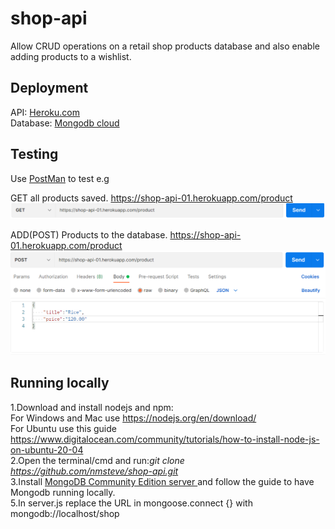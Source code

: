 # shop-api
Allow CRUD operations on a retail shop products database and also enable adding products to a wishlist.

## Deployment
API: <a href="https://www.heroku.com">Heroku.com<a/> <br>
Database: <a href="https://www.mongodb.com/atlas/database">Mongodb cloud<a/> <br>
  
## Testing
Use <a href="https://www.postman.com/">PostMan<a/> to test e.g <br>

GET all products saved. https://shop-api-01.herokuapp.com/product <br>
<img src="https://github.com/nmsteve/shop-api/blob/main/img/get-shop.PNG">
 
ADD(POST) Products to the database. https://shop-api-01.herokuapp.com/product <br>
<img src="https://github.com/nmsteve/shop-api/blob/main/img/post-shop.PNG">

## Running locally
1.Download and install nodejs and npm: <br>
 For Windows and Mac use https://nodejs.org/en/download/ <br>
 For Ubuntu use this guide https://www.digitalocean.com/community/tutorials/how-to-install-node-js-on-ubuntu-20-04 <br>
2.Open the terminal/cmd and run:*git clone https://github.com/nmsteve/shop-api.git* <br>
3.Install <a href="https://docs.mongodb.com/manual/administration/install-community/"> MongoDB Community Edition server <a/> and follow the guide to have Mongodb running locally. <br>
5.In server.js replace the URL in mongoose.connect {} with mongodb://localhost/shop
